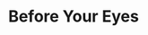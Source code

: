 ---
layout: credit-info
headerstatus: shunk-header
title: Before Your Eyes
iden: beforeyoureyes
weight: 17
thumbnail: /assets/img/credits-grid/before-your-eyes.jpg
image: /assets/img/credits-grid/opengraph/before-your-eyes.jpg
image_size: 3
category: credits
role: Composer
type: Short Film
year: 2014
imdb: http://www.imdb.com/title/tt4687470
soundcloud: https://w.soundcloud.com/player/?url=https%3A//api.soundcloud.com/tracks/218177374&amp;color=ff5500&amp;auto_play=false&amp;hide_related=false&amp;show_comments=true&amp;show_user=true&amp;show_reposts=false
genre: Drama
director: Canon Brownell
writers: Robert Adler, Skyler Bocciolatt
synopsis: When given the opportunity to look back on his past, one man is given the chance to change his future.
---